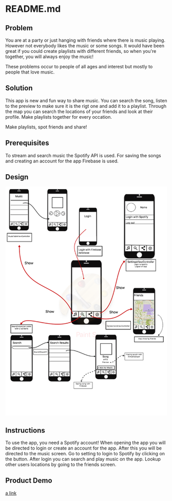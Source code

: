 # README.md

## Problem
You are at a party or just hanging with friends where there is music playing. However not everybody likes the music or some songs. 
It would have been great if you could create playlists with different friends, so when you're together, you will always enjoy the
music!

These problems occur to people of all ages and interest but mostly to people that love music.

## Solution
This app is new and fun way to share music. You can search the song, listen to the preview to make sure it is the rigt one and add it to 
a playlist. Through the map you can search the locations of your friends and look at their profile. Make playlists together for every
occation.

Make playlists, spot friends and share!

## Prerequisites
To stream and search music the Spotify API is used. For saving the songs and creating an account for the app Firebase is used. 

## Design
![](doc/finalDesign.png)

## Instructions

To use the app, you need a Spotify account! When opening the app you will be directed to login or create an account for the app. After 
this you will be directed to the music screen. Go to setting to login to Spotify by clicking on the button. After login you can search and 
play music on the app. Lookup other users locations by going to the friends screen.

## Product Demo

[a link](https://youtu.be/z2UrODYD5pY)
